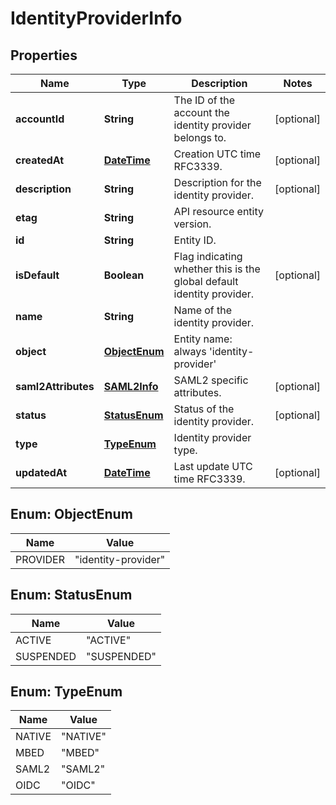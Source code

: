 
# IdentityProviderInfo

## Properties
Name | Type | Description | Notes
------------ | ------------- | ------------- | -------------
**accountId** | **String** | The ID of the account the identity provider belongs to. |  [optional]
**createdAt** | [**DateTime**](DateTime.md) | Creation UTC time RFC3339. |  [optional]
**description** | **String** | Description for the identity provider. |  [optional]
**etag** | **String** | API resource entity version. | 
**id** | **String** | Entity ID. | 
**isDefault** | **Boolean** | Flag indicating whether this is the global default identity provider. |  [optional]
**name** | **String** | Name of the identity provider. | 
**object** | [**ObjectEnum**](#ObjectEnum) | Entity name: always &#39;identity-provider&#39; | 
**saml2Attributes** | [**SAML2Info**](SAML2Info.md) | SAML2 specific attributes. |  [optional]
**status** | [**StatusEnum**](#StatusEnum) | Status of the identity provider. |  [optional]
**type** | [**TypeEnum**](#TypeEnum) | Identity provider type. | 
**updatedAt** | [**DateTime**](DateTime.md) | Last update UTC time RFC3339. |  [optional]


<a name="ObjectEnum"></a>
## Enum: ObjectEnum
Name | Value
---- | -----
PROVIDER | &quot;identity-provider&quot;


<a name="StatusEnum"></a>
## Enum: StatusEnum
Name | Value
---- | -----
ACTIVE | &quot;ACTIVE&quot;
SUSPENDED | &quot;SUSPENDED&quot;


<a name="TypeEnum"></a>
## Enum: TypeEnum
Name | Value
---- | -----
NATIVE | &quot;NATIVE&quot;
MBED | &quot;MBED&quot;
SAML2 | &quot;SAML2&quot;
OIDC | &quot;OIDC&quot;



